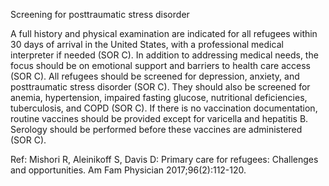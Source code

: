 Screening for posttraumatic stress disorder

A full history and physical examination are indicated for all refugees within 30 days of arrival in the United States, with a professional medical interpreter if needed (SOR C). In addition to addressing medical needs, the focus should be on emotional support and barriers to health care access (SOR C). All refugees should be screened for depression, anxiety, and posttraumatic stress disorder (SOR C). They should also be screened for anemia, hypertension, impaired fasting glucose, nutritional deficiencies, tuberculosis, and COPD (SOR C). If there is no vaccination documentation, routine vaccines should be provided except for varicella and hepatitis B. Serology should be performed before these vaccines are administered (SOR C).

Ref: Mishori R, Aleinikoff S, Davis D: Primary care for refugees: Challenges and opportunities. Am Fam Physician 2017;96(2):112-120.